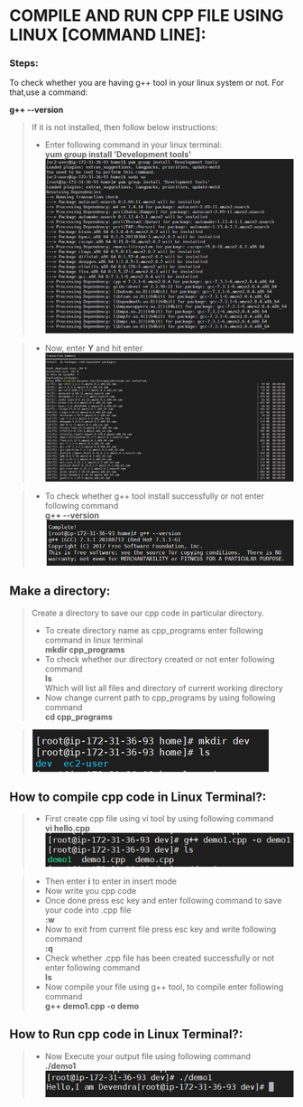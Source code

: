 # COMPILE AND RUN CPP FILE USING LINUX [COMMAND LINE]:
### **Steps:**

To check whether you are having g++ tool in your linux system or not.
For that,use a command:

**g++ --version**
 > If it is not installed, then follow below instructions:
 >  + Enter following command in your linux terminal:\
**yum group install 'Development tools'**
>  ![](images/1.png) 

>    + Now, enter **Y** and hit enter\
>  ![](images/2.png) 

>    + To check whether g++ tool install successfully or not  enter following command\
**g++ --version**\
>  ![](images/3.png)

## Make a directory:

> Create a directory to save our cpp code in particular directory.
> + To create directory name as cpp_programs enter following command in linux terminal\
**mkdir cpp_programs**
> + To check whether our directory created or not enter following command\
**ls**\
Which will list all files and directory of current working directory 
> + Now change current path to cpp_programs by using following command\
**cd cpp_programs**

> ![](images/4.png)

## How to compile cpp code in Linux Terminal?:

> + First create cpp file using vi tool by using following command\
**vi hello.cpp**
>  ![](images/5.png)

> + Then enter **i** to enter in insert mode
> + Now write you cpp code
> + Once done press esc key and enter following command to save your code into .cpp file\
**:w**
> + Now to exit from current file press esc key and write following command\
**:q**
> + Check whether  .cpp file has been created successfully or not enter following command\
**ls**
> + Now compile your file using g++ tool, to compile enter following command\
**g++ demo1.cpp -o demo** 
## How to Run cpp code in Linux Terminal?:
> + Now Execute your output file using following command\
**./demo1**\
>  ![](images/6.png)




